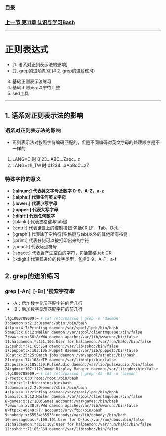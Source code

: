 ### [目录](https://github.com/Letitmiss/Linux-learning/blob/master/README.md)
### [上一节 第11章 认识与学习Bash ](https://github.com/Letitmiss/Linux-learning/blob/master/blog/11.1bash.md)
-------
# 正则表达式
* [1. 语系对正则表示法的影响]
* [2. grep的进阶练习](# 2. grep的进阶练习)
3. 基础正则表示法练习
4. 基础正则表示法字符汇整
5. sed工具
------

## 1. 语系对正则表示法的影响

### 语系对正则表示法的影响
* 正则表示法对按照字符编码匹配的，但是不同编码对英文字母的处理顺序是不一样的
1. LANG=C 时 0123...ABC...Zabc...z
2. LANG=zh_TW 时 01234...aAbBcC...zZ
### 特殊字符的意义
* **[:alnum:] 代表英文字母及数字 0-9，A-Z，a-z**
* **[:alpha:] 代表任何英文字母**
* **[:lower:] 代表小写字母**
* **[:upper:] 代表大写字母**
* **[:digit:] 代表任何数字**
* [:blank:] 代表空格键与tab键
* [:cntrl:] 代表键盘上的控制按钮 包括CR,LF，Tab，Del...
* [:graph:] 代表除了空格符(空格键与tab)以外的其他所有按键
* [:print:] 代表任何可以被打印出来的字符
* [:punct:] 代表标点符号
* [:space:] 代表会产生空白的字符，包括空格,tab.CR
* [:xdigit:] 代表16进位的数字类型，包括0-9，A-F，a-f
## 2. grep的进阶练习
### grep [-An]  [-Bn] '搜索字符串'
* -A：后加数字显示匹配字符的后几行
* -B：后加数字显示匹配字符的前几行
```bash
lfg1000708009:~ # cat /etc/passwd | grep -n 'daemon'
3:daemon:x:2:2:Daemon:/sbin:/bin/bash
4:lp:x:4:7:Printing daemon:/var/spool/lpd:/bin/bash
5:mail:x:8:12:Mailer daemon:/var/spool/clientmqueue:/bin/false
7:wwwrun:x:30:8:WWW daemon apache:/var/lib/wwwrun:/bin/false
11:haldaemon:*:101:102:User for haldaemon:/var/run/hald:/bin/false
12:sshd:*:71:65:SSH daemon:/var/lib/sshd:/bin/false
17:puppet:x:103:106:Puppet daemon:/var/lib/puppet:/bin/false
18:at:x:25:25:Batch jobs daemon:/var/spool/atjobs:/bin/bash
21:ntp:x:74:108:NTP daemon:/var/lib/ntp:/bin/false
22:pulse:x:105:109:PulseAudio daemon:/var/lib/pulseaudio:/bin/false
24:gdm:x:107:112:Gnome Display Manager daemon:/var/lib/gdm:/bin/false
lfg1000708009:~ # cat /etc/passwd | grep -A2 -B3 -n 'daemon'
1-root:x:0:0:root:/root:/bin/bash
2-bin:x:1:1:bin:/bin:/bin/bash
3:daemon:x:2:2:Daemon:/sbin:/bin/bash
4:lp:x:4:7:Printing daemon:/var/spool/lpd:/bin/bash
5:mail:x:8:12:Mailer daemon:/var/spool/clientmqueue:/bin/false
6-games:x:12:100:Games account:/var/games:/bin/bash
7:wwwrun:x:30:8:WWW daemon apache:/var/lib/wwwrun:/bin/false
8-ftp:x:40:49:FTP account:/srv/ftp:/bin/bash
9-nobody:x:65534:65533:nobody:/var/lib/nobody:/bin/bash
10-messagebus:*:100:101:User for D-Bus:/var/run/dbus:/bin/false
11:haldaemon:*:101:102:User for haldaemon:/var/run/hald:/bin/false
12:sshd:*:71:65:SSH daemon:/var/lib/sshd:/bin/false
```

